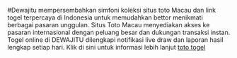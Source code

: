#Dewajitu mempersembahkan simfoni koleksi situs toto Macau dan link togel terpercaya di Indonesia untuk memudahkan bettor menikmati berbagai pasaran unggulan. Situs Toto Macau menyediakan akses ke pasaran internasional dengan peluang besar dan dukungan transaksi instan. Togel online di DEWAJITU dilengkapi notifikasi live draw dan laporan hasil lengkap setiap hari. Klik di sini untuk informasi lebih lanjut [toto togel](https://suckhoe365.net/)
